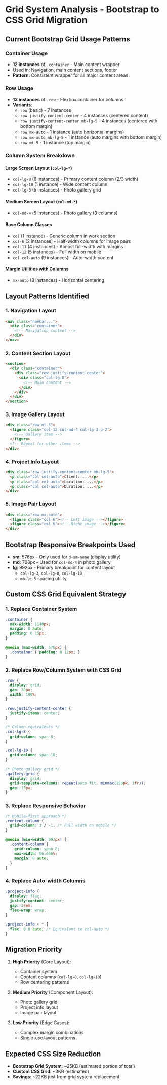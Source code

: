 # Grid System Analysis - Bootstrap to CSS Grid Migration

## Current Bootstrap Grid Usage Patterns

### Container Usage
- **12 instances** of `.container` - Main content wrapper
- Used in: Navigation, main content sections, footer
- **Pattern**: Consistent wrapper for all major content areas

### Row Usage  
- **13 instances** of `.row` - Flexbox container for columns
- **Variants**:
  - `row` (basic) - 7 instances
  - `row justify-content-center` - 4 instances (centered content)
  - `row justify-content-center mb-lg-5` - 4 instances (centered with bottom margin)
  - `row mx-auto` - 1 instance (auto horizontal margins)
  - `row mx-auto mb-lg-5` - 1 instance (auto margins with bottom margin)
  - `row mt-5` - 1 instance (top margin)

### Column System Breakdown

#### Large Screen Layout (`col-lg-*`)
- `col-lg-8` (6 instances) - Primary content column (2/3 width)
- `col-lg-10` (1 instance) - Wide content column  
- `col-lg-3` (5 instances) - Photo gallery grid

#### Medium Screen Layout (`col-md-*`)
- `col-md-4` (5 instances) - Photo gallery (3 columns)

#### Base Column Classes
- `col` (1 instance) - Generic column in work section
- `col-6` (2 instances) - Half-width columns for image pairs
- `col-11` (4 instances) - Almost full-width with margins  
- `col-12` (5 instances) - Full width on mobile
- `col col-auto` (9 instances) - Auto-width content

#### Margin Utilities with Columns
- `mx-auto` (8 instances) - Horizontal centering

## Layout Patterns Identified

### 1. Navigation Layout
```html
<nav class="navbar...">
  <div class="container">
    <!-- Navigation content -->
  </div>
</nav>
```

### 2. Content Section Layout  
```html
<section>
  <div class="container">
    <div class="row justify-content-center">
      <div class="col-lg-8">
        <!-- Main content -->
      </div>
    </div>
  </div>
</section>
```

### 3. Image Gallery Layout
```html
<div class="row mt-5">
  <figure class="col-12 col-md-4 col-lg-3 p-2">
    <!-- Gallery item -->
  </figure>
  <!-- Repeat for other items -->
</div>
```

### 4. Project Info Layout
```html
<div class="row justify-content-center mb-lg-5">
  <p class="col col-auto">Client: ...</p>
  <p class="col col-auto">Location: ...</p>
  <p class="col col-auto">Duration: ...</p>
</div>
```

### 5. Image Pair Layout
```html
<div class="row mx-auto">
  <figure class="col-6"><!-- Left image --></figure>
  <figure class="col-6"><!-- Right image --></figure>
</div>
```

## Bootstrap Responsive Breakpoints Used

- **sm**: 576px - Only used for `d-sm-none` (display utility)
- **md**: 768px - Used for `col-md-4` in photo gallery
- **lg**: 992px - Primary breakpoint for content layout
  - `col-lg-3`, `col-lg-8`, `col-lg-10`
  - `mb-lg-5` spacing utility

## Custom CSS Grid Equivalent Strategy

### 1. Replace Container System
```css
.container {
  max-width: 1140px;
  margin: 0 auto;
  padding: 0 15px;
}

@media (max-width: 576px) {
  .container { padding: 0 12px; }
}
```

### 2. Replace Row/Column System with CSS Grid
```css
.row {
  display: grid;
  gap: 30px;
  width: 100%;
}

.row.justify-content-center {
  justify-items: center;
}

/* Column equivalents */
.col-lg-8 {
  grid-column: span 8;
}

.col-lg-10 {
  grid-column: span 10;  
}

/* Photo gallery grid */
.gallery-grid {
  display: grid;
  grid-template-columns: repeat(auto-fit, minmax(250px, 1fr));
  gap: 15px;
}
```

### 3. Replace Responsive Behavior
```css
/* Mobile-first approach */
.content-column {
  grid-column: 1 / -1; /* Full width on mobile */
}

@media (min-width: 992px) {
  .content-column {
    grid-column: span 8;
    max-width: 66.666%;
    margin: 0 auto;
  }
}
```

### 4. Replace Auto-width Columns
```css
.project-info {
  display: flex;
  justify-content: center;
  gap: 2rem;
  flex-wrap: wrap;
}

.project-info > * {
  flex: 0 0 auto; /* Equivalent to col-auto */
}
```

## Migration Priority

1. **High Priority** (Core Layout):
   - Container system
   - Content columns (`col-lg-8`, `col-lg-10`)
   - Row centering patterns

2. **Medium Priority** (Component Layout):  
   - Photo gallery grid
   - Project info layout
   - Image pair layout

3. **Low Priority** (Edge Cases):
   - Complex margin combinations
   - Single-use layout patterns

## Expected CSS Size Reduction
- **Bootstrap Grid System**: ~25KB (estimated portion of total)
- **Custom CSS Grid**: ~3KB (estimated)
- **Savings**: ~22KB just from grid system replacement